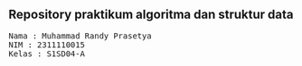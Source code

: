 ## Repository praktikum algoritma dan struktur data

<pre>
Nama : Muhammad Randy Prasetya
NIM : 2311110015
Kelas : S1SD04-A
</pre>
